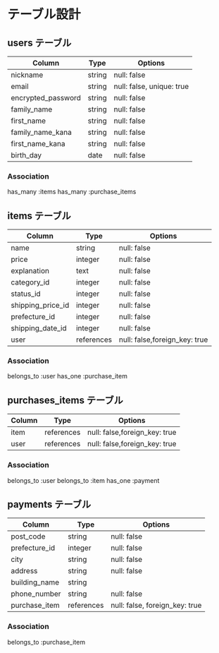 # テーブル設計

## users テーブル
| Column             | Type   | Options                   |
| ------------------ | ------ | ------------------------- |
| nickname           | string | null: false               |
| email              | string | null: false, unique: true |
| encrypted_password | string | null: false               |
| family_name        | string | null: false               |
| first_name         | string | null: false               |
| family_name_kana   | string | null: false               |
| first_name_kana    | string | null: false               |
| birth_day          | date   | null: false               |

### Association
has_many :items 
has_many :purchase_items


## items テーブル
| Column             | Type       | Options                       |
| ------------------ | ---------- | ----------------------------- |
| name               | string     | null: false                   |
| price              | integer    | null: false                   |
| explanation        | text       | null: false                   |
| category_id        | integer    | null: false                   |
| status_id          | integer    | null: false                   |
| shipping_price_id  | integer    | null: false                   |
| prefecture_id      | integer    | null: false                   |
| shipping_date_id   | integer    | null: false                   |
| user               | references | null: false,foreign_key: true |

### Association
belongs_to :user
has_one :purchase_item


## purchases_items テーブル
| Column             | Type       | Options                       |
| ------------------ | -----------| ----------------------------- |
| item               | references | null: false,foreign_key: true |
| user               | references | null: false,foreign_key: true |

### Association
belongs_to :user
belongs_to :item
has_one :payment


## payments テーブル
| Column             | Type       | Options                        |
| ------------------ | ---------- | ------------------------------ |
| post_code          | string     | null: false                    |
| prefecture_id      | integer    | null: false                    |
| city               | string     | null: false                    |
| address            | string     | null: false                    |
| building_name      | string     |                                |
| phone_number       | string     | null: false                    |
| purchase_item      | references | null: false, foreign_key: true |

### Association
belongs_to :purchase_item